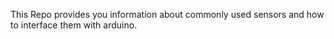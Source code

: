 This Repo provides you information about commonly used sensors and how to interface them with arduino.
